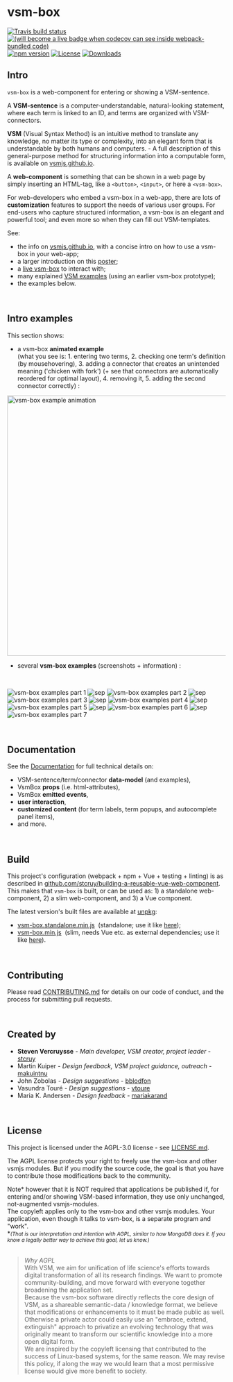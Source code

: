 # vsm-box

<!-- badges: start -->
[![Travis build status](https://travis-ci.org/vsmjs/vsm-box.svg?branch=master)](https://travis-ci.com/vsmjs/vsm-box)
[![(will become a live badge when codecov can see inside webpack-bundled code)](https://img.shields.io/badge/coverage-high-brightgreen.svg)](https://travis-ci.com/vsmjs/vsm-box)
[![npm version](https://img.shields.io/npm/v/vsm-box)](https://www.npmjs.com/package/vsm-box)
[![License](https://img.shields.io/npm/l/vsm-box?color=blue)](#license)
[![Downloads](https://img.shields.io/npm/dm/vsm-box)](https://www.npmjs.com/package/vsm-box)
<!-- badges: end -->

## Intro

`vsm-box` is a web-component for entering or showing a VSM-sentence.

A **VSM-sentence** is a computer-understandable, natural-looking statement,
where each term is linked to an ID, and terms are organized with VSM-connectors.

**VSM** (Visual Syntax Method) is an intuitive method to translate any
knowledge, no matter its type or complexity, into an elegant form that is
understandable by both humans and computers. - A full description of this
general-purpose method for structuring information into a computable form,
is available on [vsmjs.github.io](https://vsmjs.github.io).

A **web-component** is something that can be shown in a web page by simply
inserting an HTML-tag, like a `<button>`, `<input>`, or here a `<vsm-box>`.

For web-developers who embed a vsm-box in a web-app, there are lots of
**customization** features to support the needs of various user groups.
For end-users who capture structured information, a vsm-box is an elegant
and powerful tool; and even more so when they can fill out VSM-templates.

See:
- the info on [vsmjs.github.io](http://vsmjs.github.io),
  with a concise intro on how to use a vsm-box in your web-app;
- a larger introduction on this
  [poster](https://f1000research.com/posters/8-442);
- a [live vsm-box](https://vsmjs.github.io/demo) to interact with;
- many explained [VSM examples](https://vsmjs.github.io/vsm-pages/examples.html)
  (using an earlier vsm-box prototype);
- the examples below.

<br>

## Intro examples

This section shows:
- a vsm-box **animated example**  
  (what you see is: 1. entering two terms, 2.
  checking one term's definition (by mousehovering), 3. adding a connector
  that creates an unintended meaning ('chicken with fork') (+ see that
  connectors are automatically reordered for optimal layout), 4. removing
  it, 5. adding the second connector correctly) :

<img src="imgs/vsm-box-example.gif" width="600" alt="vsm-box example animation">

- several **vsm-box examples** (screenshots + information) :

<br>

![vsm-box examples part 1](imgs/vsm-box-examples-1.png)
![sep](imgs/sep-0.png)
![vsm-box examples part 2](imgs/vsm-box-examples-2.png)
![sep](imgs/sep-1.png)
![vsm-box examples part 3](imgs/vsm-box-examples-3.png)
![sep](imgs/sep-1.png)
![vsm-box examples part 4](imgs/vsm-box-examples-4.png)
![sep](imgs/sep-2.png)
![vsm-box examples part 5](imgs/vsm-box-examples-5.png)
![sep](imgs/sep-0.png)
![vsm-box examples part 6](imgs/vsm-box-examples-6.png)
![sep](imgs/sep-1.png)
![vsm-box examples part 7](imgs/vsm-box-examples-7.png)

<br>

## Documentation

See the [Documentation](Documentation.md) for full technical details on:

- VSM-sentence/term/connector **data-model** (and examples),
- VsmBox **props** (i.e. html-attributes),
- VsmBox **emitted events**,
- **user interaction**,
- **customized content** (for term labels, term popups, and autocomplete panel
  items),
- and more.

<br>

## Build

This project's configuration (webpack + npm + Vue + testing + linting) is as
described in
[github.com/stcruy/building-a-reusable-vue-web-component](https://github.com/stcruy/building-a-reusable-vue-web-component).  
This makes that `vsm-box` is built, or can be used as:
1)&nbsp;a standalone web-component, 2)&nbsp;a slim web-component,
and 3)&nbsp;a Vue component.

The latest version's built files are available at [unpkg](https://unpkg.com/browse/vsm-box/dist/):
- [vsm-box.standalone.min.js](https://unpkg.com/vsm-box/dist/vsm-box.standalone.min.js)
  &nbsp;(standalone;
  use it like [here](src/index-prod-standalone.html));
- [vsm-box.min.js](https://unpkg.com/vsm-box/dist/vsm-box.min.js)
  &nbsp;(slim, needs Vue etc. as external dependencies;
  use it like [here](src/index-prod-slim.html)).


<br>

## Contributing

Please read [CONTRIBUTING.md](CONTRIBUTING.md)
for details on our code of conduct, and the process for submitting pull requests.


<br>

## Created by

- **Steven Vercruysse** - *Main developer, VSM creator, project leader* -
  [stcruy](https://github.com/stcruy)
- Martin Kuiper - *Design feedback, VSM project guidance, outreach* -
  [makuintnu](https://github.com/makuintnu)
- John Zobolas - *Design suggestions* - [bblodfon](https://github.com/bblodfon)
- Vasundra Touré - *Design suggestions* - [vtoure](https://github.com/vtoure)
- Maria K. Andersen - *Design feedback* -
  [mariakarand](https://github.com/mariakarand)

<br>

## License

This project is licensed under the AGPL-3.0 license - see
[LICENSE.md](LICENSE.md).

The AGPL license protects your right to freely use the vsm-box
and other vsmjs modules. But if you modify the source code, the goal is
that you have to contribute those modifications back to the community.

Note* however that it is NOT required that applications be published
if, for entering and/or showing VSM-based information,
they use only unchanged, not-augmented vsmjs-modules.  
The copyleft applies only to the vsm-box and other vsmjs modules.
Your application, even though it talks to vsm-box, is a
separate program and "work".  
*<span style="font-size:smaller;">_(That
is our interpretation and intention with AGPL, similar to how MongoDB does it.
If you know a legally better way to achieve this goal,
let us know.)_</span><br><br>

> _Why AGPL_  
> With VSM, we aim for unification of life science's efforts towards digital
> transformation of all its research findings. We want to promote
> community-building, and move forward with everyone together broadening the
> application set.  
> Because the vsm-box software directly reflects the core design of VSM, as a
> shareable semantic-data / knowledge format, we believe that modifications or
> enhancements to it must be made public as well. Otherwise a private actor could
> easily use an "embrace, extend, extinguish" approach to privatize an evolving
> technology that was originally meant to transform our scientific knowledge into
> a more open digital form.  
> We are inspired by the copyleft licensing that contributed to the success of
> Linux-based systems, for the same reason.
> We may revise this policy, if along the way we would learn that a most
> permissive license would give more benefit to society.
